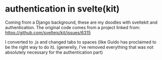 # authentication in svelte(kit)

Coming from a Django background, these are my doodles with sveltekit and authentication.
The original code comes from a project linked from: https://github.com/sveltejs/kit/issues/6315

I converted to .js and changed tabs to spaces (like Guido has proclaimed to be the right way to do it).
(generelly, I've removed everything that was not absolutely necessary for the authentication part)
